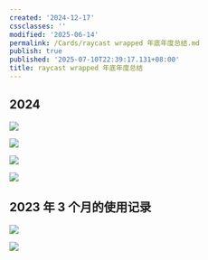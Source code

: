 ```yaml
---
created: '2024-12-17'
cssclasses: ''
modified: '2025-06-14'
permalink: /Cards/raycast wrapped 年底年度总结.md
publish: true
published: '2025-07-10T22:39:17.131+08:00'
title: raycast wrapped 年底年度总结
---
```

## 2024

![](https://pub-pic.oldwinter.top/2024/12/7e64a5309fc08b5b0d5860af885a89df.png)

![](https://pub-pic.oldwinter.top/2024/12/dbf662908b15faf58357c9521830594a.png)

![](https://pub-pic.oldwinter.top/2024/12/c33c3a92e03180ab172a8d7a9bc94871.png)

![](https://pub-pic.oldwinter.top/2024/12/265cf9f29e81afeb9507c0c5f107f3ec.png)

## 2023 年 3 个月的使用记录

![](https://pub-pic.oldwinter.top/2025/02/5f5441c6f9ed667289f48f7a1e0ec270.png)

![](https://pub-pic.oldwinter.top/2025/02/5f9d7e20979d4deb36f6ed0d659dc7d1.png)
